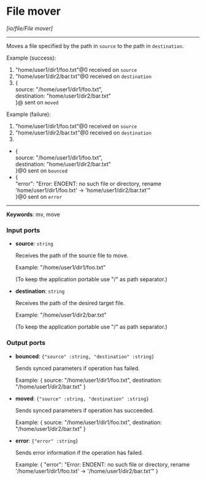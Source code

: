 # File mover

_[io/file/File mover]_

---

Moves a file specified by the path in `source` to the path in `destination`.  
  
Example (success):   
1. "home/user1/dir1/foo.txt"@0 received on `source`  
2. "home/user1/dir2/bar.txt"@0 received on `destination`  
3. {   
source: "/home/user1/dir1/foo.txt",   
destination: "home/user1/dir2/bar.txt"  
}@ sent on `moved`  
  
Example (failure):   
1. "home/user1/dir1/foo.txt"@0 received on `source`  
2. "home/user1/dir2/bar.txt"@0 received on `destination`  
3.   
- {   
source: "/home/user1/dir1/foo.txt",   
destination: "home/user1/dir2/bar.txt"  
}@0 sent on `bounced`  
- {  
  "error": "Error: ENOENT: no such file or directory, rename 'home/user1/dir1/foo.txt' -> 'home/user1/dir2/bar.txt'"  
}@0 sent on `error`  

---

__Keywords__: mv, move

### Input ports

* __source__: ` string `

    Receives the path of the source file to move.
    
    Example:
    "/home/user1/dir1/foo.txt"
    
    (To keep the application portable use "/" as path separator.)


* __destination__: ` string `

    Receives the path of the desired target file.
    
    Example:
    "/home/user1/dir2/bar.txt"
    
    (To keep the application portable use "/" as path separator.)

### Output ports

* __bounced__: ` {"source" :string, "destination" :string} `

    Sends synced parameters if operation has failed.
    
    Example:
    { 
      source: "/home/user1/dir1/foo.txt", 
      destination: "/home/user1/dir2/bar.txt"
    }


* __moved__: ` {"source" :string, "destination" :string} `

    Sends synced parameters if operation has succeeded.
    
    Example:
    { 
      source: "/home/user1/dir1/foo.txt", 
      destination: "/home/user1/dir2/bar.txt"
    }


* __error__: ` {"error" :string} `

    Sends error information if the operation has failed.
    
    Example: 
    {
      "error": "Error: ENOENT: no such file or directory, rename '/home/user1/dir1/foo.txt' -> '/home/user1/dir2/bar.txt'"
    }

